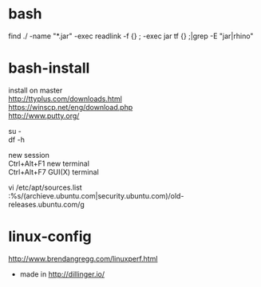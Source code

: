 
# bash

find ./ -name "*.jar" -exec readlink -f {} \; -exec jar tf {} \;|grep -E "jar|rhino"

# bash-install

install on master  
http://ttyplus.com/downloads.html  
https://winscp.net/eng/download.php  
http://www.putty.org/  
  
  

su -  
df -h  

new session  
Ctrl+Alt+F1 new terminal  
Ctrl+Alt+F7 GUI(X) terminal  

vi /etc/apt/sources.list  
	:%s/(archieve.ubuntu.com|security.ubuntu.com)/old-releases.ubuntu.com/g  
	
# linux-config
 
http://www.brendangregg.com/linuxperf.html



* made in http://dillinger.io/



